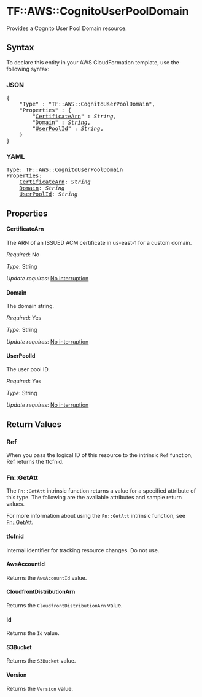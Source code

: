 # TF::AWS::CognitoUserPoolDomain

Provides a Cognito User Pool Domain resource.

## Syntax

To declare this entity in your AWS CloudFormation template, use the following syntax:

### JSON

<pre>
{
    "Type" : "TF::AWS::CognitoUserPoolDomain",
    "Properties" : {
        "<a href="#certificatearn" title="CertificateArn">CertificateArn</a>" : <i>String</i>,
        "<a href="#domain" title="Domain">Domain</a>" : <i>String</i>,
        "<a href="#userpoolid" title="UserPoolId">UserPoolId</a>" : <i>String</i>,
    }
}
</pre>

### YAML

<pre>
Type: TF::AWS::CognitoUserPoolDomain
Properties:
    <a href="#certificatearn" title="CertificateArn">CertificateArn</a>: <i>String</i>
    <a href="#domain" title="Domain">Domain</a>: <i>String</i>
    <a href="#userpoolid" title="UserPoolId">UserPoolId</a>: <i>String</i>
</pre>

## Properties

#### CertificateArn

The ARN of an ISSUED ACM certificate in us-east-1 for a custom domain.

_Required_: No

_Type_: String

_Update requires_: [No interruption](https://docs.aws.amazon.com/AWSCloudFormation/latest/UserGuide/using-cfn-updating-stacks-update-behaviors.html#update-no-interrupt)

#### Domain

The domain string.

_Required_: Yes

_Type_: String

_Update requires_: [No interruption](https://docs.aws.amazon.com/AWSCloudFormation/latest/UserGuide/using-cfn-updating-stacks-update-behaviors.html#update-no-interrupt)

#### UserPoolId

The user pool ID.

_Required_: Yes

_Type_: String

_Update requires_: [No interruption](https://docs.aws.amazon.com/AWSCloudFormation/latest/UserGuide/using-cfn-updating-stacks-update-behaviors.html#update-no-interrupt)

## Return Values

### Ref

When you pass the logical ID of this resource to the intrinsic `Ref` function, Ref returns the tfcfnid.

### Fn::GetAtt

The `Fn::GetAtt` intrinsic function returns a value for a specified attribute of this type. The following are the available attributes and sample return values.

For more information about using the `Fn::GetAtt` intrinsic function, see [Fn::GetAtt](https://docs.aws.amazon.com/AWSCloudFormation/latest/UserGuide/intrinsic-function-reference-getatt.html).

#### tfcfnid

Internal identifier for tracking resource changes. Do not use.

#### AwsAccountId

Returns the <code>AwsAccountId</code> value.

#### CloudfrontDistributionArn

Returns the <code>CloudfrontDistributionArn</code> value.

#### Id

Returns the <code>Id</code> value.

#### S3Bucket

Returns the <code>S3Bucket</code> value.

#### Version

Returns the <code>Version</code> value.

